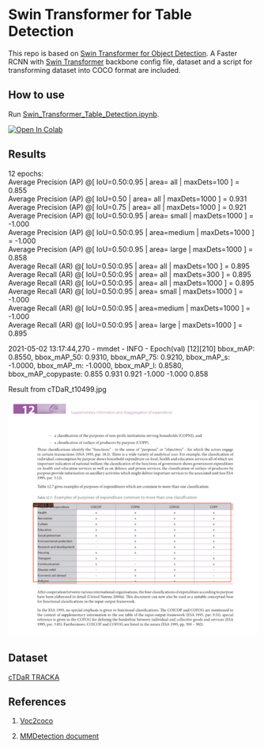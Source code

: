 # Swin Transformer for Table Detection

This repo is based on [Swin Transformer for Object Detection](https://github.com/SwinTransformer/Swin-Transformer-Object-Detection). A Faster RCNN with [Swin Transformer](https://arxiv.org/pdf/2103.14030.pdf) backbone config file, dataset and a script for transforming dataset into COCO format are included.

## How to use
Run [Swin\_Transformer\_Table\_Detection.ipynb](https://github.com/tinahhhhh/Table-Detection/blob/master/Swin_Transformer_Table_Detection.ipynb). 

 <a href="https://colab.research.google.com/github/tinahhhhh/Table-Detection/blob/master/Swin_Transformer_Table_Detection.ipynb" target="_parent"><img src="https://colab.research.google.com/assets/colab-badge.svg" alt="Open In Colab"/></a>

## Results

12 epochs:    
Average Precision  (AP) @[ IoU=0.50:0.95 | area=   all | maxDets=100 ] = 0.855  
Average Precision  (AP) @[ IoU=0.50      | area=   all | maxDets=1000 ] = 0.931  
Average Precision  (AP) @[ IoU=0.75      | area=   all | maxDets=1000 ] = 0.921  
Average Precision  (AP) @[ IoU=0.50:0.95 | area= small | maxDets=1000 ] = -1.000  
Average Precision  (AP) @[ IoU=0.50:0.95 | area=medium | maxDets=1000 ] = -1.000  
Average Precision  (AP) @[ IoU=0.50:0.95 | area= large | maxDets=1000 ] = 0.858  
Average Recall     (AR) @[ IoU=0.50:0.95 | area=   all | maxDets=100 ] = 0.895  
Average Recall     (AR) @[ IoU=0.50:0.95 | area=   all | maxDets=300 ] = 0.895  
Average Recall     (AR) @[ IoU=0.50:0.95 | area=   all | maxDets=1000 ] = 0.895  
Average Recall     (AR) @[ IoU=0.50:0.95 | area= small | maxDets=1000 ] = -1.000  
Average Recall     (AR) @[ IoU=0.50:0.95 | area=medium | maxDets=1000 ] = -1.000  
Average Recall     (AR) @[ IoU=0.50:0.95 | area= large | maxDets=1000 ] = 0.895    

2021-05-02 13:17:44,270 - mmdet - INFO - Epoch(val) [12][210]	bbox_mAP: 0.8550, bbox_mAP_50: 0.9310, bbox_mAP_75: 0.9210, bbox_mAP_s: -1.0000, bbox_mAP_m: -1.0000, bbox_mAP_l: 0.8580, bbox_mAP_copypaste: 0.855 0.931 0.921 -1.000 -1.000 0.858     

  
Result from cTDaR_t10499.jpg  

<img src="imgs/detection.png"/>  



## Dataset
[cTDaR TRACKA](https://zenodo.org/record/2649217#.YInpcX0zZTZ)

## References
1. [Voc2coco](https://github.com/yukkyo/voc2coco)

2. [MMDetection document](https://mmdetection.readthedocs.io/en/latest/)